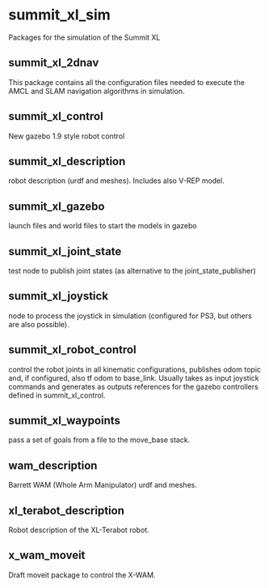 summit_xl_sim
=============

Packages for the simulation of the Summit XL

<h2>summit_xl_2dnav</h2>

This package contains all the configuration files needed to execute the AMCL and SLAM navigation algorithms in simulation.

<h2>summit_xl_control</h2>

New gazebo 1.9 style robot control

<h2>summit_xl_description</h2>

robot description (urdf and meshes). Includes also V-REP model.

<h2>summit_xl_gazebo</h2>

launch files and world files to start the models in gazebo

<h2>summit_xl_joint_state</h2>

test node to publish joint states (as alternative to the joint_state_publisher)

<h2>summit_xl_joystick</h2>

<p>node to process the joystick in simulation (configured for PS3, but others are also possible).</p>

<h2>summit_xl_robot_control</h2>

<p>control the robot joints in all kinematic configurations, publishes odom topic and, if configured, also tf odom to base_link. Usually takes as input joystick commands and generates as outputs references for the gazebo controllers defined in summit_xl_control.</p>

<h2>summit_xl_waypoints</h2>

<p>pass a set of goals from a file to the move_base stack.</p>

<h2>wam_description</h2>

Barrett WAM (Whole Arm Manipulator) urdf and meshes.

<h2>xl_terabot_description</h2>

Robot description of the XL-Terabot robot.

<h2>x_wam_moveit</h2>

Draft moveit package to control the X-WAM.


